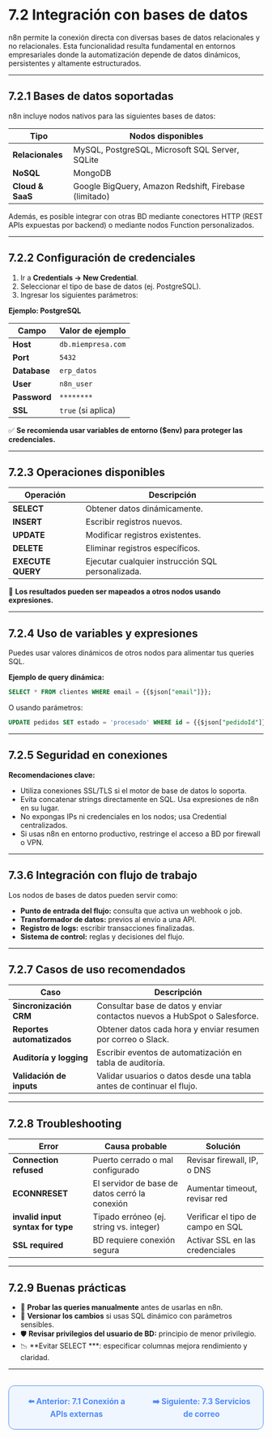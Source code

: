 # 7.2 Integración con bases de datos

n8n permite la conexión directa con diversas bases de datos relacionales y no relacionales. Esta funcionalidad resulta fundamental en entornos empresariales donde la automatización depende de datos dinámicos, persistentes y altamente estructurados.

---

## 7.2.1 Bases de datos soportadas

n8n incluye nodos nativos para las siguientes bases de datos:

| **Tipo**         | **Nodos disponibles**                                      |
|------------------|-----------------------------------------------------------|
| **Relacionales** | MySQL, PostgreSQL, Microsoft SQL Server, SQLite           |
| **NoSQL**        | MongoDB                                                   |
| **Cloud & SaaS** | Google BigQuery, Amazon Redshift, Firebase (limitado)     |

Además, es posible integrar con otras BD mediante conectores HTTP (REST APIs expuestas por backend) o mediante nodos Function personalizados.

---

## 7.2.2 Configuración de credenciales

1. Ir a **Credentials → New Credential**.
2. Seleccionar el tipo de base de datos (ej. PostgreSQL).
3. Ingresar los siguientes parámetros:

**Ejemplo: PostgreSQL**

| **Campo**  | **Valor de ejemplo** |
|------------|-----------------------|
| **Host**   | `db.miempresa.com`   |
| **Port**   | `5432`               |
| **Database** | `erp_datos`         |
| **User**   | `n8n_user`           |
| **Password** | `********`          |
| **SSL**    | `true` (si aplica)   |

✅ **Se recomienda usar variables de entorno ($env) para proteger las credenciales.**

---

## 7.2.3 Operaciones disponibles

| **Operación**      | **Descripción**                                      |
|--------------------|----------------------------------------------------|
| **SELECT**         | Obtener datos dinámicamente.                        |
| **INSERT**         | Escribir registros nuevos.                          |
| **UPDATE**         | Modificar registros existentes.                     |
| **DELETE**         | Eliminar registros específicos.                     |
| **EXECUTE QUERY**  | Ejecutar cualquier instrucción SQL personalizada.   |

🔄 **Los resultados pueden ser mapeados a otros nodos usando expresiones.**

---

## 7.2.4 Uso de variables y expresiones

Puedes usar valores dinámicos de otros nodos para alimentar tus queries SQL.

**Ejemplo de query dinámica:**

```sql
SELECT * FROM clientes WHERE email = {{$json["email"]}};
```

O usando parámetros:

```sql
UPDATE pedidos SET estado = 'procesado' WHERE id = {{$json["pedidoId"]}};
```

---

## 7.2.5 Seguridad en conexiones

**Recomendaciones clave:**

- Utiliza conexiones SSL/TLS si el motor de base de datos lo soporta.
- Evita concatenar strings directamente en SQL. Usa expresiones de n8n en su lugar.
- No expongas IPs ni credenciales en los nodos; usa Credential centralizados.
- Si usas n8n en entorno productivo, restringe el acceso a BD por firewall o VPN.

---

## 7.3.6 Integración con flujo de trabajo

Los nodos de bases de datos pueden servir como:

- **Punto de entrada del flujo:** consulta que activa un webhook o job.
- **Transformador de datos:** previos al envío a una API.
- **Registro de logs:** escribir transacciones finalizadas.
- **Sistema de control:** reglas y decisiones del flujo.

---

## 7.2.7 Casos de uso recomendados

| **Caso**               | **Descripción**                                                        |
|------------------------|------------------------------------------------------------------------|
| **Sincronización CRM** | Consultar base de datos y enviar contactos nuevos a HubSpot o Salesforce. |
| **Reportes automatizados** | Obtener datos cada hora y enviar resumen por correo o Slack.          |
| **Auditoría y logging** | Escribir eventos de automatización en tabla de auditoría.              |
| **Validación de inputs** | Validar usuarios o datos desde una tabla antes de continuar el flujo. |

---

## 7.2.8 Troubleshooting

| **Error**                | **Causa probable**                     | **Solución**                                      |
|--------------------------|---------------------------------------|--------------------------------------------------|
| **Connection refused**   | Puerto cerrado o mal configurado      | Revisar firewall, IP, o DNS                      |
| **ECONNRESET**           | El servidor de base de datos cerró la conexión | Aumentar timeout, revisar red                   |
| **invalid input syntax for type** | Tipado erróneo (ej. string vs. integer) | Verificar el tipo de campo en SQL               |
| **SSL required**         | BD requiere conexión segura           | Activar SSL en las credenciales                  |

---

## 7.2.9 Buenas prácticas

- 🧪 **Probar las queries manualmente** antes de usarlas en n8n.
- 🔄 **Versionar los cambios** si usas SQL dinámico con parámetros sensibles.
- 🛡️ **Revisar privilegios del usuario de BD:** principio de menor privilegio.
- 📉 **Evitar SELECT ***: especificar columnas mejora rendimiento y claridad.
---

<div align="center" style="border: 1px solid #4F8AFA; border-radius: 12px; padding: 20px; background: #f0f6ff; margin-top: 32px; display: flex; justify-content: center; gap: 32px;">
  <a href="7.1.%20Conexión%20a%20APIs%20externas%20(REST%20SOAP).md" style="text-decoration:none; font-weight: bold; color: #4F8AFA; font-size: 1.1em;">⬅️ Anterior: 7.1 Conexión a APIs externas</a>
  <a href="7.3.%20Servicios%20de%20correo%20(SMTP,%20IMAP,%20Gmail).md" style="text-decoration:none; font-weight: bold; color: #4F8AFA; font-size: 1.1em;">➡️ Siguiente: 7.3 Servicios de correo</a>
</div>
